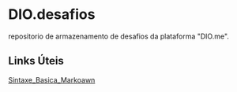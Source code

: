 # DIO.desafios
repositorio de armazenamento de desafios da plataforma "DIO.me".

## Links Úteis
[Sintaxe_Basica_Markoawn](https://docs.pipz.com/central-de-ajuda/learning-center/guia-basico-de-markdown#open)
